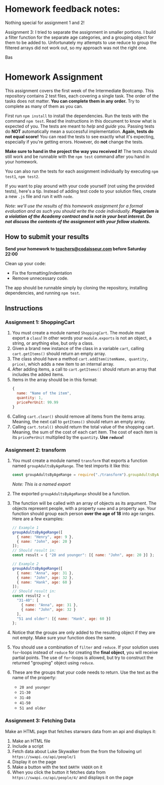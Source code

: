 # Homework feedback notes:

Nothing special for assignment 1 and 2!

Assignment 3: I tried to separate the assignment in smaller portions. I build a filter function for the separate age categories, and a grouping object for them to be added to. Unfortunately my attempts to use reduce to group the filtered arrays did not work out, so my approach was not the right one. 

Bas





# Homework Assignment

This assignment covers the first week of the Intermediate Bootcamp. This repository contains 2 test files, each covering a single task. The order of the tasks does not matter. **You can complete them in any order.** Try to complete as many of them as you can.

First run `npm install` to install the dependencies. Run the tests with the command `npm test`. Read the instructions in this document to know what is expected of you. The tests are meant to _help_ and _guide_ you. Passing tests do **NOT** automatically mean a successful implementation. **Again, tests do not equal score!** You can read the tests to see exactly what it's expecting, especially if you're getting errors. However, do **not** change the tests.

**Make sure to hand in the project the way you received it!** The tests should still work and be runnable with the `npm test` command after you hand in your homework.

You can also run the tests for each assignment individually by executing `npm test1`, `npm test2`.

If you want to play around with your code yourself (not using the provided tests), here's a tip. Instead of adding test code to your solution files, create a new `.js` file and run it with `node`.

_Note: we'll use the results of this homework assignment for a formal evaluation and as such you should write the code individually. **Plagiarism is a violation of the Academy contract and is not in your best interest. Do not discuss the contents of the assignment with your fellow students.**_

## How to submit your results

**Send your homework to teachers@codaisseur.com before Saturday 22:00**

Clean up your code:

- Fix the formatting/indentation
- Remove unnecessary code.

The app should be runnable simply by cloning the repository, installing dependencies, and running `npm test`.

## Instructions

### Assignment 1: ShoppingCart

1. You must create a module named `ShoppingCart`. The module must export a `class`! In other words your `module.exports` is not an object, a string, or anything else, but only a class.
1. Given a brand new instance of the class in a variable `cart`, calling `cart.getItems()` should return an empty array.
1. The class should have a method `cart.addItem(itemName, quantity, price)`, which adds a new item to an internal array.
1. After adding items, a call to `cart.getItems()` should return an array that includes the added items.
1. Items in the array should be in this format:
   ```js
   {
     name: "Name of the item",
     quantity: 1,
     pricePerUnit: 99.99
   }
   ```
1. Calling `cart.clear()` should remove all items from the items array. Meaning, the next call to `getItems()` should return an empty array.
1. Calling `cart.total()` should return the total value of the shopping cart. Meaning, the sum of the cost of each cart item. The cost of each item is its `pricePerUnit` multiplied by the `quantity`. **Use `reduce`!**

### Assignment 2: transform

1.  You must create a module named `transform` that exports a function named `groupAdultsByAgeRange`. The test imports it like this:
    ```js
    const groupAdultsByAgeRange = require("./transform").groupAdultsByAgeRange;
    ```
    _Note: This is a named export_
1.  The exported `groupAdultsByAgeRange` should be a function.
1.  The function will be called with an array of objects as its argument. The objects represent people, with a property `name` and a property `age`. Your function should group each person **over the age of 18** into age ranges. Here are a few examples:

    ```js
    // Example 1
    groupAdultsByAgeRange([
      { name: "Henry", age: 9 },
      { name: "John", age: 20 }
    ]);
    // Should result in:
    const result = { "20 and younger": [{ name: "John", age: 20 }] };

    // Example 2
    groupAdultsByAgeRange([
      { name: "Anna", age: 31 },
      { name: "John", age: 32 },
      { name: "Hank", age: 60 }
    ]);
    // Should result in:
    const result2 = {
      "31-40": [
        { name: "Anna", age: 31 },
        { name: "John", age: 32 }
      ],
      "51 and older": [{ name: "Hank", age: 60 }]
    };
    ```

1.  Notice that the groups are only added to the resulting object if they are not empty. Make sure your function does the same.
1.  You should use a combination of `filter` and `reduce`. If your solution uses `for`-loops instead of `reduce` for creating the **final object**, you will receive partial points. The use of `for`-loops is allowed, but try to construct the returned "grouping" object using `reduce`.
1.  These are the groups that your code needs to return. Use the text as the name of the property:
    - `20 and younger`
    - `21-30`
    - `31-40`
    - `41-50`
    - `51 and older`

### Assignment 3: Fetching Data

Make an HTML page that fetches starwars data from an api and displays it:

1. Make an HTML file
2. Include a script
3. Fetch data about Luke Skywalker from the from the following url `https://swapi.co/api/people/1`
4. Display it on the page
5. Make a button with the text `DARTH VADER` on it
6. When you click the button it fetches data from `https://swapi.co/api/people/4/` and displays it on the page
